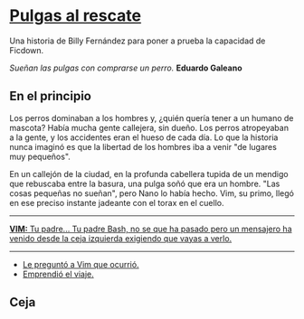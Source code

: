 # [Pulgas al rescate](/en-el-principio)

Una historia de Billy Fernández para poner a prueba la capacidad de Ficdown.

*Sueñan las pulgas con comprarse un perro.*  **Eduardo Galeano**

## En el principio

Los perros dominaban a los hombres y, ¿quién quería tener a un humano de mascota?  Había mucha gente callejera, sin dueño. Los perros atropeyaban a la gente, y los accidentes eran el hueso de cada día. Lo que la historia nunca imaginó es que la libertad de los hombres iba a venir "de lugares muy pequeños".

En un callejón de la ciudad, en la profunda cabellera tupida de un mendigo que rebuscaba entre la basura, una pulga soñó que era un hombre. "Las cosas pequeñas no sueñan", pero Nano lo había hecho. Vim, su primo, llegó en ese preciso instante jadeante con el torax en el cuello.

[<hr />**VIM:** Tu padre... Tu padre Bash, no se que ha pasado pero un mensajero ha venido desde la ceja izquierda exigiendo que vayas a verlo.<hr />](?vim)

- [Le preguntó a Vim que ocurrió.](?!vim#vim)
- [Emprendió el viaje.](/ceja?vim)

## Ceja

